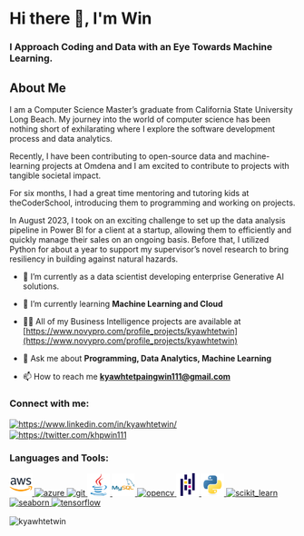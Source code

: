 <h1>Hi there 👋, I'm Win</h1>
<h3>I Approach Coding and Data with an Eye Towards Machine Learning.</h3>

## About Me

I am a Computer Science Master’s graduate from California State University Long Beach. My journey into the world of computer science has been nothing short of exhilarating where I explore the software development process and data analytics.

Recently, I have been contributing to open-source data and machine-learning projects at Omdena and I am excited to contribute to projects with tangible societal impact. 

For six months, I had a great time mentoring and tutoring kids at theCoderSchool, introducing them to programming and working on projects. 

In August 2023, I took on an exciting challenge to set up the data analysis pipeline in Power BI for a client at a startup, allowing them to efficiently and quickly manage their sales on an ongoing basis. Before that, I utilized Python for about a year to support my supervisor’s novel research to bring resiliency in building against natural hazards.


- 🔭 I’m currently as a data scientist developing enterprise Generative AI solutions.

- 🌱 I’m currently learning **Machine Learning and Cloud**

- 👨‍💻 All of my Business Intelligence projects are available at [https://www.novypro.com/profile_projects/kyawhtetwin](https://www.novypro.com/profile_projects/kyawhtetwin)

- 💬 Ask me about **Programming, Data Analytics, Machine Learning**

- 📫 How to reach me **kyawhtetpaingwin111@gmail.com**

<h3 align="left">Connect with me:</h3>
<p align="left">
<a href="https://linkedin.com/in/https://www.linkedin.com/in/kyawhtetwin/" target="blank"><img align="center" src="https://raw.githubusercontent.com/rahuldkjain/github-profile-readme-generator/master/src/images/icons/Social/linked-in-alt.svg" alt="https://www.linkedin.com/in/kyawhtetwin/" height="30" width="40" /></a>
<a href="https://twitter.com/khpwin111" target="blank"><img align="center" src="https://github.com/rahuldkjain/github-profile-readme-generator/blob/master/src/images/icons/Social/twitter.svg" alt="https://twitter.com/khpwin111" height="30" width="40" /></a>
</p>

<h3 align="left">Languages and Tools:</h3>
<p align="left"> <a href="https://aws.amazon.com" target="_blank" rel="noreferrer"> <img src="https://raw.githubusercontent.com/devicons/devicon/master/icons/amazonwebservices/amazonwebservices-original-wordmark.svg" alt="aws" width="40" height="40"/> </a> <a href="https://azure.microsoft.com/en-in/" target="_blank" rel="noreferrer"> <img src="https://www.vectorlogo.zone/logos/microsoft_azure/microsoft_azure-icon.svg" alt="azure" width="40" height="40"/> </a> <a href="https://git-scm.com/" target="_blank" rel="noreferrer"> <img src="https://www.vectorlogo.zone/logos/git-scm/git-scm-icon.svg" alt="git" width="40" height="40"/> </a> <a href="https://www.java.com" target="_blank" rel="noreferrer"> <img src="https://raw.githubusercontent.com/devicons/devicon/master/icons/java/java-original.svg" alt="java" width="40" height="40"/> </a> <a href="https://www.mysql.com/" target="_blank" rel="noreferrer"> <img src="https://raw.githubusercontent.com/devicons/devicon/master/icons/mysql/mysql-original-wordmark.svg" alt="mysql" width="40" height="40"/> </a> <a href="https://opencv.org/" target="_blank" rel="noreferrer"> <img src="https://www.vectorlogo.zone/logos/opencv/opencv-icon.svg" alt="opencv" width="40" height="40"/> </a> <a href="https://pandas.pydata.org/" target="_blank" rel="noreferrer"> <img src="https://raw.githubusercontent.com/devicons/devicon/2ae2a900d2f041da66e950e4d48052658d850630/icons/pandas/pandas-original.svg" alt="pandas" width="40" height="40"/> </a> <a href="https://www.python.org" target="_blank" rel="noreferrer"> <img src="https://raw.githubusercontent.com/devicons/devicon/master/icons/python/python-original.svg" alt="python" width="40" height="40"/> </a> <a href="https://scikit-learn.org/" target="_blank" rel="noreferrer"> <img src="https://upload.wikimedia.org/wikipedia/commons/0/05/Scikit_learn_logo_small.svg" alt="scikit_learn" width="40" height="40"/> </a> <a href="https://seaborn.pydata.org/" target="_blank" rel="noreferrer"> <img src="https://seaborn.pydata.org/_images/logo-mark-lightbg.svg" alt="seaborn" width="40" height="40"/> </a> <a href="https://www.tensorflow.org" target="_blank" rel="noreferrer"> <img src="https://www.vectorlogo.zone/logos/tensorflow/tensorflow-icon.svg" alt="tensorflow" width="40" height="40"/> </a> </p>

<p><img align="center" src="https://github-readme-stats.vercel.app/api/top-langs?username=kyawhtetwin&show_icons=true&locale=en&layout=compact" alt="kyawhtetwin" /></p>
